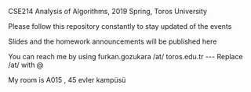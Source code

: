 CSE214 Analysis of Algorithms, 2019 Spring, Toros University

Please follow this repository constantly to stay updated of the events

Slides and the homework announcements will be published here

You can reach me by using furkan.gozukara /at/ toros.edu.tr --- Replace /at/ with @

My room is A015 , 45 evler kampüsü